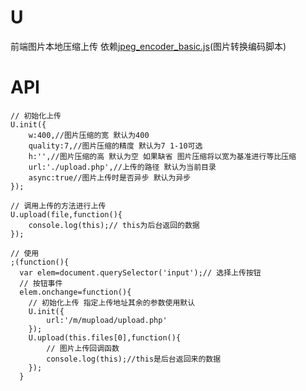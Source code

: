 # U
前端图片本地压缩上传
依赖[jpeg_encoder_basic.js](https://github.com/owencm/javascript-jpeg-encoder/blob/master/jpeg_encoder_basic.js)(图片转换编码脚本)

# API

```javascrippt
// 初始化上传
U.init({
	w:400,//图片压缩的宽 默认为400
	quality:7,//图片压缩的精度 默认为7 1-10可选
	h:'',//图片压缩的高 默认为空 如果缺省 图片压缩将以宽为基准进行等比压缩
	url:'./upload.php',//上传的路径 默认为当前目录
	async:true//图片上传时是否异步 默认为异步
});

// 调用上传的方法进行上传
U.upload(file,function(){
	console.log(this);// this为后台返回的数据
});

// 使用
;(function(){
  var elem=document.querySelector('input');// 选择上传按钮
  // 按钮事件
  elem.onchange=function(){
  	// 初始化上传 指定上传地址其余的参数使用默认
  	U.init({
    	url:'/m/mupload/upload.php'
  	});
  	U.upload(this.files[0],function(){
  		// 图片上传回调函数
  		console.log(this);//this是后台返回来的数据
  	});
  }
```
